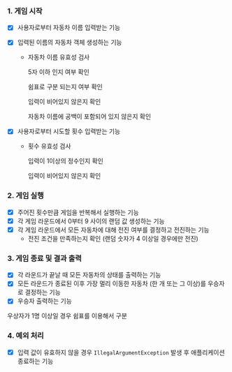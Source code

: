 ### 1. 게임 시작

- [x]  사용자로부터 자동차 이름 입력받는 기능
- [x]  입력된 이름의 자동차 객체 생성하는 기능
   - 자동차 이름 유효성 검사

     5자 이하 인지 여부 확인

     쉼표로 구분 되는지 여부 확인

     입력이 비어있지 않은지 확인

     자동차 이름에 공백이 포함되어 있지 않은지 확인

- [x]  사용자로부터 시도할 횟수 입력받는 기능
   - 횟수 유효성 검사

     입력이 1이상의 정수인지 확인

     입력이 비어있지 않은지 확인


### 2. 게임 실행

- [x]  주어진 횟수만큼 게임을 반복해서 실행하는 기능
- [x]  각 게임 라운드에서 0부터 9 사이의 랜덤 값 생성하는 기능
- [x]  각 게임 라운드에서 모든 자동차에 대해 전진 여부를 결정하고 전진하는 기능
   - 전진 조건을 만족하는지 확인 (랜덤 숫자가 4 이상일 경우에만 전진)

### 3. 게임 종료 및 결과 출력

- [x]  각 라운드가 끝날 때 모든 자동차의 상태를 출력하는 기능
- [x]  모든 라운드가 종료된 이후 가장 멀리 이동한 자동차 (한 개 또는 그 이상)를 우승자로 결정하는 기능
- [x]  우승자 출력하는 기능

  우상자가 1명 이상일 경우 쉼표를 이용해서 구분


### 4. 예외 처리

- [x]  입력 값이 유효하지 않을 경우 `IllegalArgumentException` 발생 후 애플리케이션 종료하는 기능